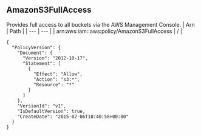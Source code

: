 
## AmazonS3FullAccess
Provides full access to all buckets via the AWS Management Console.
| Arn | Path |
| --- | --- |
| arn:aws:iam::aws:policy/AmazonS3FullAccess | / |
```
{
  "PolicyVersion": {
    "Document": {
      "Version": "2012-10-17",
      "Statement": [
        {
          "Effect": "Allow",
          "Action": "s3:*",
          "Resource": "*"
        }
      ]
    },
    "VersionId": "v1",
    "IsDefaultVersion": true,
    "CreateDate": "2015-02-06T18:40:58+00:00"
  }
}
```
